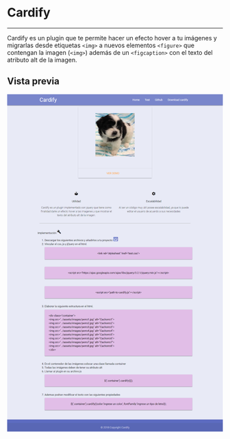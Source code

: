 # Cardify

***

Cardify es un plugin que te permite hacer un efecto hover a tu imágenes y migrarlas desde etiquetas `<img>` a nuevos elementos `<figure>` que contengan la imagen (`<img>`) además de un `<figcaption>` con el texto del atributo alt de la imagen.

## Vista previa 

![image](assets/readme-img.png)
